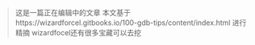 > 这是一篇正在编辑中的文章
> 本文基于https://wizardforcel.gitbooks.io/100-gdb-tips/content/index.html 进行精摘
wizardfocel还有很多宝藏可以去挖